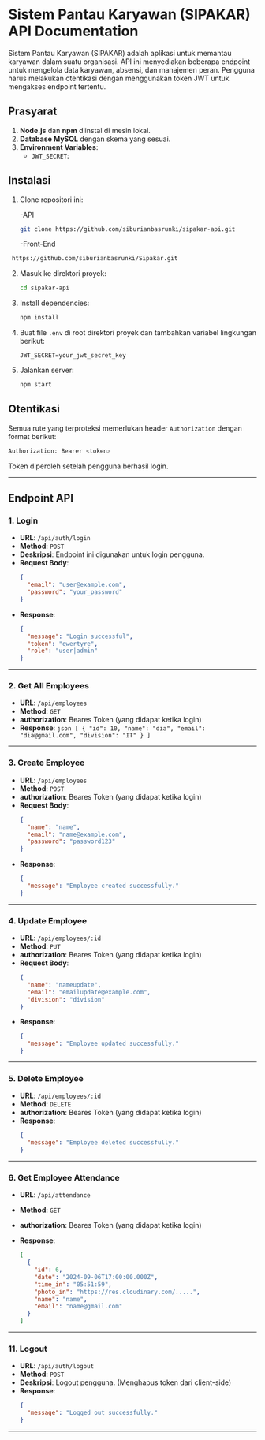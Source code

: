# Sistem Pantau Karyawan (SIPAKAR) API Documentation

Sistem Pantau Karyawan (SIPAKAR) adalah aplikasi untuk memantau karyawan dalam suatu organisasi. API ini menyediakan beberapa endpoint untuk mengelola data karyawan, absensi, dan manajemen peran. Pengguna harus melakukan otentikasi dengan menggunakan token JWT untuk mengakses endpoint tertentu.

## Prasyarat

1. **Node.js** dan **npm** diinstal di mesin lokal.
2. **Database MySQL** dengan skema yang sesuai.
3. **Environment Variables**:
   - `JWT_SECRET`:

## Instalasi

1. Clone repositori ini:

   -API
   ```bash
   git clone https://github.com/siburianbasrunki/sipakar-api.git
   ```
   -Front-End

```bash
 https://github.com/siburianbasrunki/Sipakar.git
```

2. Masuk ke direktori proyek:

   ```bash
   cd sipakar-api
   ```

3. Install dependencies:

   ```bash
   npm install
   ```

4. Buat file `.env` di root direktori proyek dan tambahkan variabel lingkungan berikut:

   ```env
   JWT_SECRET=your_jwt_secret_key
   ```

5. Jalankan server:
   ```bash
   npm start
   ```

## Otentikasi

Semua rute yang terproteksi memerlukan header `Authorization` dengan format berikut:

```bash
Authorization: Bearer <token>
```

Token diperoleh setelah pengguna berhasil login.

---

## Endpoint API

### 1. **Login**

- **URL**: `/api/auth/login`
- **Method**: `POST`
- **Deskripsi**: Endpoint ini digunakan untuk login pengguna.
- **Request Body**:
  ```json
  {
    "email": "user@example.com",
    "password": "your_password"
  }
  ```
- **Response**:
  ```json
  {
    "message": "Login successful",
    "token": "qwertyre",
    "role": "user|admin"
  }
  ```

---

### 2. **Get All Employees**

- **URL**: `/api/employees`
- **Method**: `GET`
- **authorization**: Beares Token (yang didapat ketika login)
- **Response**:
  `json
     [
    {
        "id": 10,
        "name": "dia",
        "email": "dia@gmail.com",
        "division": "IT"
    }
]
     `

---

### 3. **Create Employee**

- **URL**: `/api/employees`
- **Method**: `POST`
- **authorization**: Beares Token (yang didapat ketika login)
- **Request Body**:
  ```json
  {
    "name": "name",
    "email": "name@example.com",
    "password": "password123"
  }
  ```
- **Response**:
  ```json
  {
    "message": "Employee created successfully."
  }
  ```

---

### 4. **Update Employee**

- **URL**: `/api/employees/:id`
- **Method**: `PUT`
- **authorization**: Beares Token (yang didapat ketika login)
- **Request Body**:
  ```json
  {
    "name": "nameupdate",
    "email": "emailupdate@example.com",
    "division": "division"
  }
  ```
- **Response**:
  ```json
  {
    "message": "Employee updated successfully."
  }
  ```

---

### 5. **Delete Employee**

- **URL**: `/api/employees/:id`
- **Method**: `DELETE`
- **authorization**: Beares Token (yang didapat ketika login)
- **Response**:
  ```json
  {
    "message": "Employee deleted successfully."
  }
  ```

---

### 6. **Get Employee Attendance**

- **URL**: `/api/attendance`
- **Method**: `GET`
- **authorization**: Beares Token (yang didapat ketika login)
- **Response**:

  ```json
  [
    {
      "id": 6,
      "date": "2024-09-06T17:00:00.000Z",
      "time_in": "05:51:59",
      "photo_in": "https://res.cloudinary.com/.....",
      "name": "name",
      "email": "name@gmail.com"
    }
  ]
  ```

---

### 11. **Logout**

- **URL**: `/api/auth/logout`
- **Method**: `POST`
- **Deskripsi**: Logout pengguna. (Menghapus token dari client-side)
- **Response**:
  ```json
  {
    "message": "Logged out successfully."
  }
  ```

---
